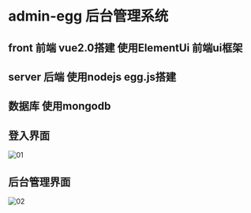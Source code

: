 # admin-egg 后台管理系统
## front   前端  vue2.0搭建  使用ElementUi 前端ui框架
## server  后端 使用nodejs  egg.js搭建
## 数据库  使用mongodb
## 登入界面
![01](https://user-images.githubusercontent.com/30886537/113469314-35d76c80-947f-11eb-8747-45d7a0ef093f.png)
## 后台管理界面
![02](https://user-images.githubusercontent.com/30886537/113469352-733bfa00-947f-11eb-9cc4-db99bb22729a.png)


